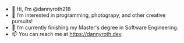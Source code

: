 - 👋 Hi, I’m @dannyroth218
- 👀 I’m interested in programming, photograpy, and other creative pursuits!
- 🌱 I’m currently finishing my Master's degree in Software Engineering.
- 📫 You can reach me at https://dannyroth.dev

<!---
dannyroth218/dannyroth218 is a ✨ special ✨ repository because its `README.md` (this file) appears on your GitHub profile.
You can click the Preview link to take a look at your changes.
--->
